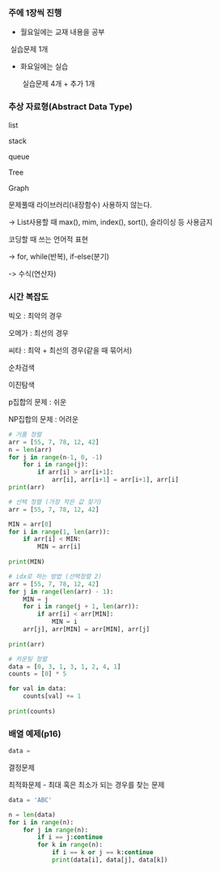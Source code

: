 ### 주에 1장씩 진행



- 월요일에는 교재 내용을 공부

​			실습문제 1개

- 화요일에는 실습

  ​	실습문제 4개 + 추가 1개



### 추상 자료형(Abstract Data Type)

list

stack

queue

Tree

Graph

문제풀때 라이브러리(내장함수) 사용하지 않는다.

-> List사용할 때 max(), mim, index(), sort(), 슬라이싱 등 사용금지

코딩할 때 쓰는 언어적 표현

-> for, while(반복), if-else(분기)

-> 수식(연산자)

### 시간 복잡도

빅오 : 최악의 경우

오메가 : 최선의 경우

씨타 : 최악 + 최선의 경우(같을 때 묶어서)

순차검색

이진탐색

p집합의 문제 : 쉬운

NP집합의 문제 : 어려운



```python
# 거품 정렬
arr = [55, 7, 78, 12, 42]
n = len(arr)
for j in range(n-1, 0, -1)
    for i in range(j):
        if arr[i] > arr[i+1]:
            arr[i], arr[i+1] = arr[i+1], arr[i]
print(arr)
```

```python
# 선택 정렬 (가장 작은 값 찾기)
arr = [55, 7, 78, 12, 42]

MIN = arr[0]
for i in range(1, len(arr)):
    if arr[i] < MIN:
        MIN = arr[i]
        
print(MIN)
```

```python
# idx로 하는 방법 (선택정렬 2)
arr = [55, 7, 78, 12, 42]
for j in range(len(arr) - 1):
    MIN = j
    for i in range(j + 1, len(arr)):
        if arr[i] < arr[MIN]:
            MIN = i
    arr[j], arr[MIN] = arr[MIN], arr[j]      
    
print(arr)
```

```python
# 카운팅 정렬
data = [0, 3, 1, 3, 1, 2, 4, 1]
counts = [0] * 5

for val in data:
    counts[val] += 1
    
print(counts)
```

### 배열 예제(p16)

```python
data = 
```

결정문제

최적화문제 - 최대 혹은 최소가 되는 경우를 찾는 문제

```python
data = 'ABC'

n = len(data)
for i in range(n):
	for j in range(n):
        if i == j:continue
		for k in range(n):
            if i == k or j == k:continue
            print(data[i], data[j], data[k])
               
        
    
```

